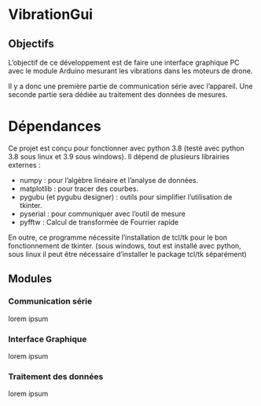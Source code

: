 # VibrationGui

## Objectifs

L’objectif de ce développement est de faire une interface 
graphique PC avec le module Arduino mesurant les vibrations
dans les moteurs de drone.

Il y a donc une première partie de communication série avec l’appareil.
Une seconde partie sera dédiée au traitement des données de mesures.

# Dépendances

Ce projet est conçu pour fonctionner avec python 3.8 (testé avec python 3.8
sous linux et 3.9 sous windows).
Il dépend de plusieurs librairies externes :

 * numpy : pour l’algèbre linéaire et l’analyse de données.
 * matplotlib : pour tracer des courbes.
 * pygubu (et pygubu designer) : outils pour simplifier l’utilisation de tkinter.
 * pyserial : pour communiquer avec l’outil de mesure
 * pyfftw : Calcul de transformée de Fourrier rapide

En outre, ce programme nécessite l’installation de tcl/tk pour le bon fonctionnement 
de tkinter. (sous windows, tout est installé avec python, sous linux il peut 
être nécessaire d’installer le package tcl/tk séparément)

## Modules

### Communication série

lorem ipsum

### Interface Graphique

lorem ipsum

### Traitement des données

lorem ipsum

